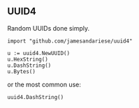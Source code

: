 ## UUID4

Random UUIDs done simply.

    import "github.com/jamesandariese/uuid4"

    u := uuid4.NewUUID()
    u.HexString()
    u.DashString()
    u.Bytes()

or the most common use:

    uuid4.DashString()
